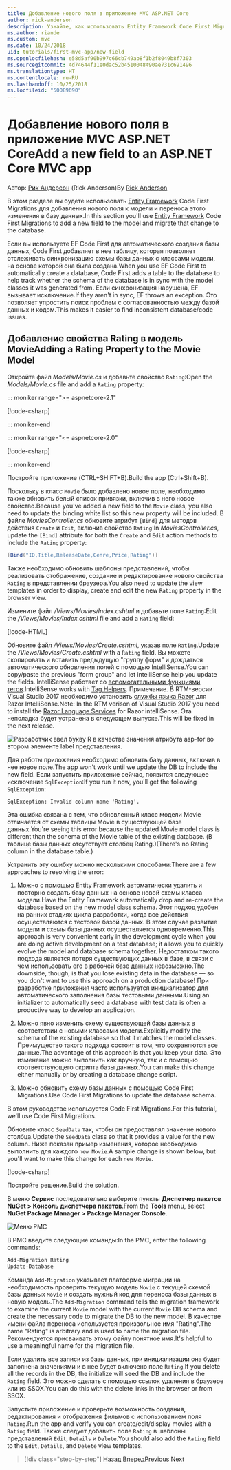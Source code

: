 ```yaml
---
title: Добавление нового поля в приложение MVC ASP.NET Core
author: rick-anderson
description: Узнайте, как использовать Entity Framework Code First Migrations для добавления нового поля к модели и переноса этого изменения в базу данных.
ms.author: riande
ms.custom: mvc
ms.date: 10/24/2018
uid: tutorials/first-mvc-app/new-field
ms.openlocfilehash: e58d5af90b997c66cb749ab8f1b2f8049b8f7303
ms.sourcegitcommit: 4d74644f11e0dac52b4510048490ae731c691496
ms.translationtype: HT
ms.contentlocale: ru-RU
ms.lasthandoff: 10/25/2018
ms.locfileid: "50089690"
---
```

# <a name="add-a-new-field-to-an-aspnet-core-mvc-app"></a><span data-ttu-id="838ae-103">Добавление нового поля в приложение MVC ASP.NET Core</span><span class="sxs-lookup"><span data-stu-id="838ae-103">Add a new field to an ASP.NET Core MVC app</span></span>

<span data-ttu-id="838ae-104">Автор: [Рик Андерсон](https://twitter.com/RickAndMSFT) (Rick Anderson)</span><span class="sxs-lookup"><span data-stu-id="838ae-104">By [Rick Anderson](https://twitter.com/RickAndMSFT)</span></span>

<span data-ttu-id="838ae-105">В этом разделе вы будете использовать [Entity Framework](/ef/core/get-started/aspnetcore/new-db) Code First Migrations для добавления нового поля к модели и переноса этого изменения в базу данных.</span><span class="sxs-lookup"><span data-stu-id="838ae-105">In this section you'll use [Entity Framework](/ef/core/get-started/aspnetcore/new-db) Code First Migrations to add a new field to the model and migrate that change to the database.</span></span>

<span data-ttu-id="838ae-106">Если вы используете EF Code First для автоматического создания базы данных, Code First добавляет в нее таблицу, которая позволяет отслеживать синхронизацию схемы базы данных с классами модели, на основе которой она была создана.</span><span class="sxs-lookup"><span data-stu-id="838ae-106">When you use EF Code First to automatically create a database, Code First adds a table to the database to help track whether the schema of the database is in sync with the model classes it was generated from.</span></span> <span data-ttu-id="838ae-107">Если синхронизация нарушена, EF вызывает исключение.</span><span class="sxs-lookup"><span data-stu-id="838ae-107">If they aren't in sync, EF throws an exception.</span></span> <span data-ttu-id="838ae-108">Это позволяет упростить поиск проблем с согласованностью между базой данных и кодом.</span><span class="sxs-lookup"><span data-stu-id="838ae-108">This makes it easier to find inconsistent database/code issues.</span></span>

## <a name="adding-a-rating-property-to-the-movie-model"></a><span data-ttu-id="838ae-109">Добавление свойства Rating в модель Movie</span><span class="sxs-lookup"><span data-stu-id="838ae-109">Adding a Rating Property to the Movie Model</span></span>

<span data-ttu-id="838ae-110">Откройте файл *Models/Movie.cs* и добавьте свойство `Rating`:</span><span class="sxs-lookup"><span data-stu-id="838ae-110">Open the *Models/Movie.cs* file and add a `Rating` property:</span></span>

::: moniker range=">= aspnetcore-2.1"

[!code-csharp[](~/tutorials/first-mvc-app/start-mvc/sample/MvcMovie21/Models/MovieDateRating.cs?highlight=13&name=snippet)]

::: moniker-end

::: moniker range="<= aspnetcore-2.0"

[!code-csharp[](~/tutorials/first-mvc-app/start-mvc/sample/MvcMovie/Models/MovieDateRating.cs?highlight=11&range=7-18)]

::: moniker-end

<span data-ttu-id="838ae-111">Постройте приложение (CTRL+SHIFT+B).</span><span class="sxs-lookup"><span data-stu-id="838ae-111">Build the app (Ctrl+Shift+B).</span></span>

<span data-ttu-id="838ae-112">Поскольку в класс `Movie` было добавлено новое поле, необходимо также обновить белый список привязки, включив в него новое свойство.</span><span class="sxs-lookup"><span data-stu-id="838ae-112">Because you've added a new field to the `Movie` class, you also need to update the binding white list so this new property will be included.</span></span> <span data-ttu-id="838ae-113">В файле *MoviesController.cs* обновите атрибут `[Bind]` для методов действия `Create` и `Edit`, включив свойство `Rating`:</span><span class="sxs-lookup"><span data-stu-id="838ae-113">In *MoviesController.cs*, update the `[Bind]` attribute for both the `Create` and `Edit` action methods to include the `Rating` property:</span></span>

```csharp
[Bind("ID,Title,ReleaseDate,Genre,Price,Rating")]
   ```

<span data-ttu-id="838ae-114">Также необходимо обновить шаблоны представлений, чтобы реализовать отображение, создание и редактирование нового свойства `Rating` в представлении браузера.</span><span class="sxs-lookup"><span data-stu-id="838ae-114">You also need to update the view templates in order to display, create and edit the new `Rating` property in the browser view.</span></span>

<span data-ttu-id="838ae-115">Измените файл */Views/Movies/Index.cshtml* и добавьте поле `Rating`:</span><span class="sxs-lookup"><span data-stu-id="838ae-115">Edit the */Views/Movies/Index.cshtml* file and add a `Rating` field:</span></span>

[!code-HTML[](start-mvc/sample/MvcMovie/Views/Movies/IndexGenreRating.cshtml?highlight=17,39&range=24-64)]

<span data-ttu-id="838ae-116">Обновите файл */Views/Movies/Create.cshtml*, указав поле `Rating`.</span><span class="sxs-lookup"><span data-stu-id="838ae-116">Update the */Views/Movies/Create.cshtml* with a `Rating` field.</span></span> <span data-ttu-id="838ae-117">Вы можете скопировать и вставить предыдущую "группу форм" и дождаться автоматического обновления полей с помощью IntelliSense.</span><span class="sxs-lookup"><span data-stu-id="838ae-117">You can copy/paste the previous "form group" and let intelliSense help you update the fields.</span></span> <span data-ttu-id="838ae-118">IntelliSense работает со [вспомогательными функциями тегов](xref:mvc/views/tag-helpers/intro).</span><span class="sxs-lookup"><span data-stu-id="838ae-118">IntelliSense works with [Tag Helpers](xref:mvc/views/tag-helpers/intro).</span></span> <span data-ttu-id="838ae-119">Примечание. В RTM-версии Visual Studio 2017 необходимо установить [службы языка Razor](https://marketplace.visualstudio.com/items?itemName=ms-madsk.RazorLanguageServices) для Razor IntelliSense.</span><span class="sxs-lookup"><span data-stu-id="838ae-119">Note: In the RTM verison of Visual Studio 2017 you need to install the [Razor Language Services](https://marketplace.visualstudio.com/items?itemName=ms-madsk.RazorLanguageServices) for Razor intelliSense.</span></span> <span data-ttu-id="838ae-120">Эта неполадка будет устранена в следующем выпуске.</span><span class="sxs-lookup"><span data-stu-id="838ae-120">This will be fixed in the next release.</span></span>

![Разработчик ввел букву R в качестве значения атрибута asp-for во втором элементе label представления.](new-field/_static/cr.png)

<span data-ttu-id="838ae-124">Для работы приложения необходимо обновить базу данных, включив в нее новое поле.</span><span class="sxs-lookup"><span data-stu-id="838ae-124">The app won't work until we update the DB to include the new field.</span></span> <span data-ttu-id="838ae-125">Если запустить приложение сейчас, появится следующее исключение `SqlException`:</span><span class="sxs-lookup"><span data-stu-id="838ae-125">If you run it now, you'll get the following `SqlException`:</span></span>

`SqlException: Invalid column name 'Rating'.`

<span data-ttu-id="838ae-126">Эта ошибка связана с тем, что обновленный класс модели Movie отличается от схемы таблицы Movie в существующей базе данных.</span><span class="sxs-lookup"><span data-stu-id="838ae-126">You're seeing this error because the updated Movie model class is different than the schema of the Movie table of the existing database.</span></span> <span data-ttu-id="838ae-127">(В таблице базы данных отсутствует столбец Rating.)</span><span class="sxs-lookup"><span data-stu-id="838ae-127">(There's no Rating column in the database table.)</span></span>

<span data-ttu-id="838ae-128">Устранить эту ошибку можно несколькими способами:</span><span class="sxs-lookup"><span data-stu-id="838ae-128">There are a few approaches to resolving the error:</span></span>

1. <span data-ttu-id="838ae-129">Можно с помощью Entity Framework автоматически удалить и повторно создать базу данных на основе новой схемы класса модели.</span><span class="sxs-lookup"><span data-stu-id="838ae-129">Have the Entity Framework automatically drop and re-create the database based on the new model class schema.</span></span> <span data-ttu-id="838ae-130">Этот подход удобен на ранних стадиях цикла разработки, когда все действия осуществляются с тестовой базой данных. В этом случае развитие модели и схемы базы данных осуществляется одновременно.</span><span class="sxs-lookup"><span data-stu-id="838ae-130">This approach is very convenient early in the development cycle when you are doing active development on a test database; it allows you to quickly evolve the model and database schema together.</span></span> <span data-ttu-id="838ae-131">Недостатком такого подхода является потеря существующих данных в базе, в связи с чем использовать его в рабочей базе данных невозможно.</span><span class="sxs-lookup"><span data-stu-id="838ae-131">The downside, though, is that you lose existing data in the database — so you don't want to use this approach on a production database!</span></span> <span data-ttu-id="838ae-132">При разработке приложения часто используется инициализатор для автоматического заполнения базы тестовыми данными.</span><span class="sxs-lookup"><span data-stu-id="838ae-132">Using an initializer to automatically seed a database with test data is often a productive way to develop an application.</span></span>

2. <span data-ttu-id="838ae-133">Можно явно изменить схему существующей базы данных в соответствии с новыми классами модели.</span><span class="sxs-lookup"><span data-stu-id="838ae-133">Explicitly modify the schema of the existing database so that it matches the model classes.</span></span> <span data-ttu-id="838ae-134">Преимущество такого подхода состоит в том, что сохраняются все данные.</span><span class="sxs-lookup"><span data-stu-id="838ae-134">The advantage of this approach is that you keep your data.</span></span> <span data-ttu-id="838ae-135">Это изменение можно выполнить как вручную, так и с помощью соответствующего скрипта базы данных.</span><span class="sxs-lookup"><span data-stu-id="838ae-135">You can make this change either manually or by creating a database change script.</span></span>

3. <span data-ttu-id="838ae-136">Можно обновить схему базы данных с помощью Code First Migrations.</span><span class="sxs-lookup"><span data-stu-id="838ae-136">Use Code First Migrations to update the database schema.</span></span>

<span data-ttu-id="838ae-137">В этом руководстве используется Code First Migrations.</span><span class="sxs-lookup"><span data-stu-id="838ae-137">For this tutorial, we'll use Code First Migrations.</span></span>

<span data-ttu-id="838ae-138">Обновите класс `SeedData` так, чтобы он предоставлял значение нового столбца.</span><span class="sxs-lookup"><span data-stu-id="838ae-138">Update the `SeedData` class so that it provides a value for the new column.</span></span> <span data-ttu-id="838ae-139">Ниже показан пример изменения, которое необходимо выполнить для каждого `new Movie`.</span><span class="sxs-lookup"><span data-stu-id="838ae-139">A sample change is shown below, but you'll want to make this change for each `new Movie`.</span></span>

[!code-csharp[](start-mvc/sample/MvcMovie/Models/SeedDataRating.cs?name=snippet1&highlight=6)]

<span data-ttu-id="838ae-140">Постройте решение.</span><span class="sxs-lookup"><span data-stu-id="838ae-140">Build the solution.</span></span>

<span data-ttu-id="838ae-141">В меню **Сервис** последовательно выберите пункты **Диспетчер пакетов NuGet > Консоль диспетчера пакетов**.</span><span class="sxs-lookup"><span data-stu-id="838ae-141">From the **Tools** menu, select **NuGet Package Manager > Package Manager Console**.</span></span>

  ![Меню PMC](adding-model/_static/pmc.png)

<span data-ttu-id="838ae-143">В PMC введите следующие команды:</span><span class="sxs-lookup"><span data-stu-id="838ae-143">In the PMC, enter the following commands:</span></span>

```powershell
Add-Migration Rating
Update-Database
```

<span data-ttu-id="838ae-144">Команда `Add-Migration` указывает платформе миграции на необходимость проверить текущую модель `Movie` с текущей схемой базы данных `Movie` и создать нужный код для переноса базы данных в новую модель.</span><span class="sxs-lookup"><span data-stu-id="838ae-144">The `Add-Migration` command tells the migration framework to examine the current `Movie` model with the current `Movie` DB schema and create the necessary code to migrate the DB to the new model.</span></span> <span data-ttu-id="838ae-145">В качестве имени файла переноса используется произвольное имя "Rating".</span><span class="sxs-lookup"><span data-stu-id="838ae-145">The name "Rating" is arbitrary and is used to name the migration file.</span></span> <span data-ttu-id="838ae-146">Рекомендуется присваивать этому файлу понятное имя.</span><span class="sxs-lookup"><span data-stu-id="838ae-146">It's helpful to use a meaningful name for the migration file.</span></span>

<span data-ttu-id="838ae-147">Если удалить все записи из базы данных, при инициализации она будет заполнена значениями и в нее будет включено поле `Rating`.</span><span class="sxs-lookup"><span data-stu-id="838ae-147">If you delete all the records in the DB, the initialize will seed the DB and include the `Rating` field.</span></span> <span data-ttu-id="838ae-148">Это можно сделать с помощью ссылок удаления в браузере или из SSOX.</span><span class="sxs-lookup"><span data-stu-id="838ae-148">You can do this with the delete links in the browser or from SSOX.</span></span>

<span data-ttu-id="838ae-149">Запустите приложение и проверьте возможность создания, редактирования и отображения фильмов с использованием поля `Rating`.</span><span class="sxs-lookup"><span data-stu-id="838ae-149">Run the app and verify you can create/edit/display movies with a `Rating` field.</span></span> <span data-ttu-id="838ae-150">Также следует добавить поле `Rating` в шаблоны представлений `Edit`, `Details` и `Delete`.</span><span class="sxs-lookup"><span data-stu-id="838ae-150">You should also add the `Rating` field to the `Edit`, `Details`, and `Delete` view templates.</span></span>

> [!div class="step-by-step"]
> <span data-ttu-id="838ae-151">[Назад](search.md)
> [Вперед](validation.md)</span><span class="sxs-lookup"><span data-stu-id="838ae-151">[Previous](search.md)
[Next](validation.md)</span></span>  
